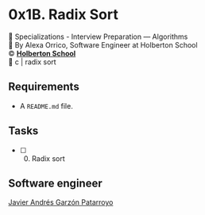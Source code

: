 # 0x1B. Radix Sort
:open_file_folder: Specializations - Interview Preparation ― Algorithms  
:bust_in_silhouette: By Alexa Orrico, Software Engineer at Holberton School  
:copyright: **[Holberton School](https://www.holbertonschool.com/)**  
:bookmark: c | radix sort

## Requirements
* A ```README.md``` file.

## Tasks
* [ ] 0. Radix sort

## Software engineer
[Javier Andrés Garzón Patarroyo](https://www.javierandresgp.com)

